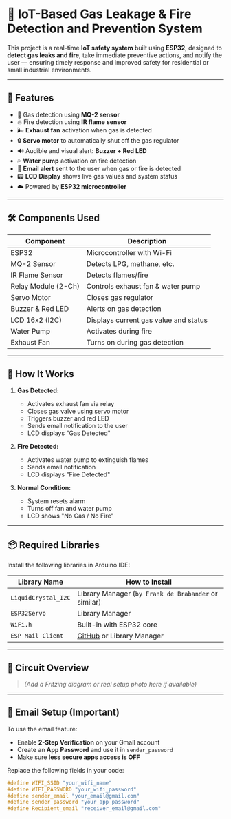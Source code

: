 # 🚨 IoT-Based Gas Leakage & Fire Detection and Prevention System

This project is a real-time **IoT safety system** built using **ESP32**, designed to **detect gas leaks and fire**, take immediate preventive actions, and notify the user — ensuring timely response and improved safety for residential or small industrial environments.

---

## 🎯 Features

- 🧪 Gas detection using **MQ-2 sensor**
- 🔥 Fire detection using **IR flame sensor**
- 🌬️ **Exhaust fan** activation when gas is detected
- 🔒 **Servo motor** to automatically shut off the gas regulator
- 🔊 Audible and visual alert: **Buzzer + Red LED**
- 💦 **Water pump** activation on fire detection
- 📧 **Email alert** sent to the user when gas or fire is detected
- 📟 **LCD Display** shows live gas values and system status
- ☁️ Powered by **ESP32 microcontroller**

---

## 🛠️ Components Used

| Component             | Description                          |
|-----------------------|--------------------------------------|
| ESP32                 | Microcontroller with Wi-Fi           |
| MQ-2 Sensor           | Detects LPG, methane, etc.           |
| IR Flame Sensor       | Detects flames/fire                  |
| Relay Module (2-Ch)   | Controls exhaust fan & water pump    |
| Servo Motor           | Closes gas regulator                 |
| Buzzer & Red LED      | Alerts on gas detection              |
| LCD 16x2 (I2C)        | Displays current gas value and status|
| Water Pump            | Activates during fire                |
| Exhaust Fan           | Turns on during gas detection        |

---

## 🧾 How It Works

1. **Gas Detected:**
   - Activates exhaust fan via relay
   - Closes gas valve using servo motor
   - Triggers buzzer and red LED
   - Sends email notification to the user
   - LCD displays "Gas Detected"

2. **Fire Detected:**
   - Activates water pump to extinguish flames
   - Sends email notification
   - LCD displays "Fire Detected"

3. **Normal Condition:**
   - System resets alarm
   - Turns off fan and water pump
   - LCD shows "No Gas / No Fire"

---

## 📦 Required Libraries

Install the following libraries in Arduino IDE:

| Library Name            | How to Install                                         |
|-------------------------|--------------------------------------------------------|
| `LiquidCrystal_I2C`     | Library Manager (`by Frank de Brabander` or similar)  |
| `ESP32Servo`            | Library Manager                                        |
| `WiFi.h`                | Built-in with ESP32 core                               |
| `ESP Mail Client`       | [GitHub](https://github.com/mobizt/ESP-Mail-Client) or Library Manager |

---

## 🧪 Circuit Overview

> *(Add a Fritzing diagram or real setup photo here if available)*

---

## 🔐 Email Setup (Important)

To use the email feature:
- Enable **2-Step Verification** on your Gmail account
- Create an **App Password** and use it in `sender_password`
- Make sure **less secure apps access is OFF**

Replace the following fields in your code:
```cpp
#define WIFI_SSID "your_wifi_name"
#define WIFI_PASSWORD "your_wifi_password"
#define sender_email "your_email@gmail.com"
#define sender_password "your_app_password"
#define Recipient_email "receiver_email@gmail.com"
